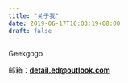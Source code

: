 ```yaml
---
title: "关于我"
date: 2019-06-17T10:03:19+08:00
draft: false
---
```


Geekgogo

邮箱：**detail.ed@outlook.com**
